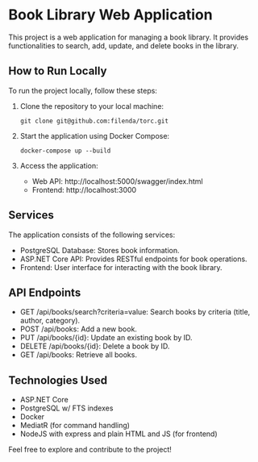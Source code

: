 # Book Library Web Application

This project is a web application for managing a book library. It provides functionalities to search, add, update, and delete books in the library.

## How to Run Locally

To run the project locally, follow these steps:

1. Clone the repository to your local machine:
   ```
   git clone git@github.com:filenda/torc.git
   ```

2. Start the application using Docker Compose:
   ```
   docker-compose up --build
   ```

3. Access the application:
   - Web API: http://localhost:5000/swagger/index.html
   - Frontend: http://localhost:3000

## Services

The application consists of the following services:

- PostgreSQL Database: Stores book information.
- ASP.NET Core API: Provides RESTful endpoints for book operations.
- Frontend: User interface for interacting with the book library.

## API Endpoints
- GET /api/books/search?criteria=value: Search books by criteria (title, author, category).
- POST /api/books: Add a new book.
- PUT /api/books/{id}: Update an existing book by ID.
- DELETE /api/books/{id}: Delete a book by ID.
- GET /api/books: Retrieve all books.


## Technologies Used

- ASP.NET Core
- PostgreSQL w/ FTS indexes
- Docker
- MediatR (for command handling)
- NodeJS with express and plain HTML and JS (for frontend)

Feel free to explore and contribute to the project!
